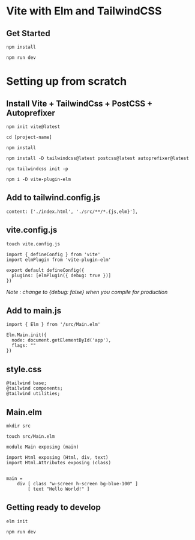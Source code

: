 # Vite with Elm and TailwindCSS

## Get Started

`npm install`

`npm run dev`


# Setting up from scratch

## Install Vite + TailwindCss + PostCSS + Autoprefixer

`npm init vite@latest`

`cd [project-name]`

`npm install`

`npm install -D tailwindcss@latest postcss@latest autoprefixer@latest`

`npx tailwindcss init -p`

`npm i -D vite-plugin-elm`

## Add to tailwind.config.js

```
content: ['./index.html', './src/**/*.{js,elm}'],
```

## vite.config.js
`touch vite.config.js`

```
import { defineConfig } from 'vite'
import elmPlugin from 'vite-plugin-elm'

export default defineConfig({
  plugins: [elmPlugin({ debug: true })]
})
```

*Note : change to {debug: false} when you compile for production*

## Add to main.js

```
import { Elm } from '/src/Main.elm'

Elm.Main.init({
  node: document.getElementById('app'),
  flags: ""
})
```


## style.css

```
@tailwind base;
@tailwind components;
@tailwind utilities;
```

## Main.elm

`mkdir src`

`touch src/Main.elm`

```
module Main exposing (main)

import Html exposing (Html, div, text)
import Html.Attributes exposing (class)


main =
    div [ class "w-screen h-screen bg-blue-100" ]
        [ text "Hello World!" ]

```

## Getting ready to develop

`elm init`

`npm run dev`


